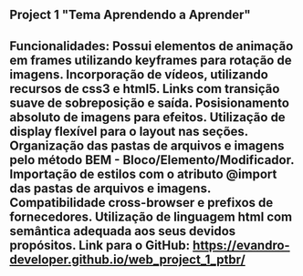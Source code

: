 Project 1 "Tema Aprendendo a Aprender"
-----------------------------------------------------------------------------------
Funcionalidades:
Possui elementos de animação em frames utilizando keyframes para rotação de imagens.
Incorporação de vídeos, utilizando recursos de css3 e html5.
Links com transição suave de sobreposição e saída.
Posisionamento absoluto de imagens para efeitos.
Utilização de display flexível para o layout nas seções.
Organização das pastas de arquivos e imagens pelo método BEM - Bloco/Elemento/Modificador.
Importação de estilos com o atributo @import das pastas de arquivos e imagens.
Compatibilidade cross-browser e prefixos de fornecedores.
Utilização de linguagem html com semântica adequada aos seus devidos propósitos.
Link para o GitHub: https://evandro-developer.github.io/web_project_1_ptbr/
-----------------------------------------------------------------------------------